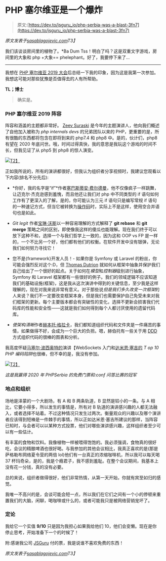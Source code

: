 # PHP 塞尔维亚是一个爆炸

> 原文:[https://dev.to/jsguru_io/php-serbia-was-a-blast-3fn7](https://dev.to/jsguru_io/php-serbia-was-a-blast-3fn7)

*原文发表于[sasablagojevic.com](https://sasablagojevic.com/php-serbia-was-a-blast)T3】*

我们该谈谈房间里的植物了。*Ba Dum Tss！明白了吗？这是双重文字游戏，房间里的大象和 php +大象== phelephant。好了，我要停下来了...

* * *

我想在 [PHP 塞尔维亚 2019 大会](https://2019.phpsrbija.rs/ "PHP Serbia 2019 conference")后总结一下我的印象，因为这是我第一次参加。我想这可能对那些犹豫是否值得去的人有所帮助。

**TL；博士**

> 确实是。

### **PHP 塞尔维亚 2019 阵容**

阵容和涵盖的主题都非常好。 [Zeev Suraski](https://twitter.com/zeevs "Zeev Suraski") 是今年的主题演讲人，他向我们概述了自他加入被称为 *php internals devs* 的兄弟团队以来的 PHP，更重要的是，所有很酷的东西都将包含在即将到来的 php7.4 和 php8 中。是的，伙计们，php8 有望在 2020 年底问世。哦，时间过得真快，我的意思是我玩这个游戏的时间不长，但我见证了从 php5 到 php8 的惊人演变。

[![](../Images/2858df5c329208adce094b5276ade7fe.png)T2】](https://res.cloudinary.com/practicaldev/image/fetch/s--ow_GEkXo--/c_limit%2Cf_auto%2Cfl_progressive%2Cq_auto%2Cw_880/https://sasablagojevic.com/img/content/139/zeev.jpg)

正如我所说的，所有的演讲都很好，但我认为组织者分享视频时，我建议您观看以下内容(排名不分先后):

*   *你好，我的名字是“if”*作者[塞巴斯蒂安·费尔德曼](https://twitter.com/movetodevnull)，他不仅像疯子一样跳舞，让迈克尔·杰克逊感到羞愧，而且他还让我们对 php 中不同类型的 if 语句如何工作有了更深入的了解，是的，你可能认为三元 if 语句只是编写常规 if 语句的一种速记方式，但当它被转换为[操作码](https://x-team.com/blog/learn-about-php-opcodes/ "Zend Opcodes")时，实际上不是这样，使用空合并语句也是如此。

*   *Git legit* 作者[宝琳·沃斯](https://twitter.com/vanamerongen)以一种容易理解的方式解释了 **git rebase** 和 **git merge** 策略之间的区别，即使像我这样的傻瓜也能理解。现在我们终于可以放下这种不和，选择一个与我们哲学上一致的，因为这和 OOP vs FP 是一样的，一个不比另一个好，他们都有他们的权衡。在软件开发中没有银弹，无论我们如何努力寻找它！

*   您不是{framework}开发人员！- 如果你是 Symfony 或 Laravel 的粉丝，你可能会强烈反对这个:D，但 [Thomas Dutrion](https://twitter.com/tdutrion) 就如何从框架中抽象并保护我们自己给出了一个很好的起点。关于如何在*模型*和*控制器*级别进行抽象，Symfony 和 Laravel 框架都有一些很好的例子。我们的领域逻辑不应该知道我们的基础设施(框架)，这是我从这次演讲中得到的关键信息，至少我是这样理解的，现在对我来说非常有意义。对于那些说*但是我们多久改变一次框架*的人来说？我们不一定要改变框架本身，但是我们也需要保护自己免受未来对我们框架的更新。每个主要版本都会有突破性的变化，选择不更新会损害我们代码库的性能和安全性——这就是我们如何得到每个人都讨厌使用的遗留代码库。

*   *使架构清晰*作者[赫本托·格拉卡](https://twitter.com/hgraca)，我们都知道组织代码和文件夹是一件痛苦的事情，如果做得不好，会成为一个巨大的负担。嗯，赫伯托有一些关于用 [DDD](https://medium.com/the-coding-matrix/ddd-101-the-5-minute-tour-7a3037cf53b8 "Domain Driven Development") 方式组织代码的很棒的图表和分析。

我高度怀疑[马塞尔·波西奥特的](https://twitter.com/@marcelpociot)演讲【WebSockets 入门和[达米恩·塞吉的](https://twitter.com/@faguo) *T* *op 10 PHP 编码陷阱*也很棒，但不幸的是，我没有参加。

[![](../Images/fdea676dcd642d14ee1267b601d4395d.png)T2】](https://res.cloudinary.com/practicaldev/image/fetch/s--1qZCercY--/c_limit%2Cf_auto%2Cfl_progressive%2Cq_auto%2Cw_880/https://sasablagojevic.com/img/content/139/IMG_0263.jpg)

*这是我赢得 2020 年 PHPSerbia 的免费门票和:conf 问答比赛的冠军*

### 地点和组织

场地是泽蒙的一个大剧场，有 A 和 B 两条轨道，B 显然是较小的一条。与 A 相比，它要小得多，所以发生的事情是，所有对 B 轨道的演讲感兴趣的人都无法融入，或者选择不站着。不过这种情况只发生过两次。衡量观众的兴趣以及哪个演讲者应该得到短棒是一件棘手的事情，所以正如达米恩·塞吉所建议的那样，当阵容已知时，与会者可以以某种方式投票，他们对哪些演讲感兴趣，这样组织者至少可以有一些估计。

有丰富的食物和饮料。我像植物一样被喂得饱饱的。我必须强调，食物真的很好吃，会议的精酿啤酒也很好喝。与我参加的其他会议相比，我真正喜欢的是(那是萨格勒布网络夏令营的两倍 lol)他们有一台真正的浓缩咖啡机，所以我可以每天喝 37 杯玛奇朵，是的，我是个瘾君子，我不感到羞耻。在整个会议期间，我基本上没有花一分钱，真的没有必要。

总的来说，组织者做得很好，他们非常热情，从第一天开始，你就有宾至如归的感觉。

我唯一不高兴的是，会谈可能会短一点，所以我们在它们之间有一个小的停顿来重置我们的大脑，闲聊，喝咖啡或什么的，或者可能我只是被网络营销宠坏了。

### 定论

我给它一个实值 **9/10** 只是因为我担心如果我给他们 10，他们会变懒。现在是你停止思考，开始准备下一个的时候了！

附:感谢我公司 [JSGuru](https://jsguru.io "JSGuru - Your reliable software development partner") 付的票，我是说谁不喜欢免费的东西！

*原文发表于[sasablagojevic.com](https://sasablagojevic.com/php-serbia-was-a-blast)T3】*